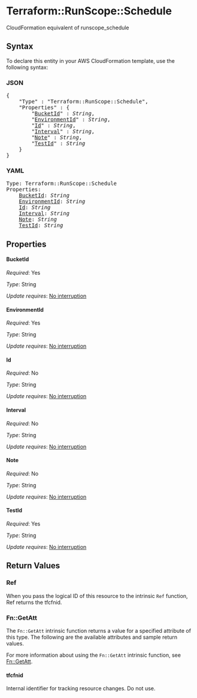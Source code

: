 # Terraform::RunScope::Schedule

CloudFormation equivalent of runscope_schedule

## Syntax

To declare this entity in your AWS CloudFormation template, use the following syntax:

### JSON

<pre>
{
    "Type" : "Terraform::RunScope::Schedule",
    "Properties" : {
        "<a href="#bucketid" title="BucketId">BucketId</a>" : <i>String</i>,
        "<a href="#environmentid" title="EnvironmentId">EnvironmentId</a>" : <i>String</i>,
        "<a href="#id" title="Id">Id</a>" : <i>String</i>,
        "<a href="#interval" title="Interval">Interval</a>" : <i>String</i>,
        "<a href="#note" title="Note">Note</a>" : <i>String</i>,
        "<a href="#testid" title="TestId">TestId</a>" : <i>String</i>
    }
}
</pre>

### YAML

<pre>
Type: Terraform::RunScope::Schedule
Properties:
    <a href="#bucketid" title="BucketId">BucketId</a>: <i>String</i>
    <a href="#environmentid" title="EnvironmentId">EnvironmentId</a>: <i>String</i>
    <a href="#id" title="Id">Id</a>: <i>String</i>
    <a href="#interval" title="Interval">Interval</a>: <i>String</i>
    <a href="#note" title="Note">Note</a>: <i>String</i>
    <a href="#testid" title="TestId">TestId</a>: <i>String</i>
</pre>

## Properties

#### BucketId

_Required_: Yes

_Type_: String

_Update requires_: [No interruption](https://docs.aws.amazon.com/AWSCloudFormation/latest/UserGuide/using-cfn-updating-stacks-update-behaviors.html#update-no-interrupt)

#### EnvironmentId

_Required_: Yes

_Type_: String

_Update requires_: [No interruption](https://docs.aws.amazon.com/AWSCloudFormation/latest/UserGuide/using-cfn-updating-stacks-update-behaviors.html#update-no-interrupt)

#### Id

_Required_: No

_Type_: String

_Update requires_: [No interruption](https://docs.aws.amazon.com/AWSCloudFormation/latest/UserGuide/using-cfn-updating-stacks-update-behaviors.html#update-no-interrupt)

#### Interval

_Required_: No

_Type_: String

_Update requires_: [No interruption](https://docs.aws.amazon.com/AWSCloudFormation/latest/UserGuide/using-cfn-updating-stacks-update-behaviors.html#update-no-interrupt)

#### Note

_Required_: No

_Type_: String

_Update requires_: [No interruption](https://docs.aws.amazon.com/AWSCloudFormation/latest/UserGuide/using-cfn-updating-stacks-update-behaviors.html#update-no-interrupt)

#### TestId

_Required_: Yes

_Type_: String

_Update requires_: [No interruption](https://docs.aws.amazon.com/AWSCloudFormation/latest/UserGuide/using-cfn-updating-stacks-update-behaviors.html#update-no-interrupt)

## Return Values

### Ref

When you pass the logical ID of this resource to the intrinsic `Ref` function, Ref returns the tfcfnid.

### Fn::GetAtt

The `Fn::GetAtt` intrinsic function returns a value for a specified attribute of this type. The following are the available attributes and sample return values.

For more information about using the `Fn::GetAtt` intrinsic function, see [Fn::GetAtt](https://docs.aws.amazon.com/AWSCloudFormation/latest/UserGuide/intrinsic-function-reference-getatt.html).

#### tfcfnid

Internal identifier for tracking resource changes. Do not use.

